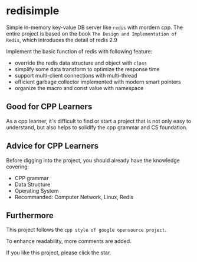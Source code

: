 # redisimple

Simple in-memory key-value DB server like `redis` with mordern cpp.
The entire project is based on the book `The Design and Implementation of Redis`, which introduces the detail of redis 2.9

Implement the basic function of redis with following feature:

- override the redis data structure and object with `class`
- simplify some data transform to optimize the response time
- support multi-client connections with multi-thread
- efficient garbage collector implemented with modern smart pointers
- organize the macro and const value with namespace

## Good for CPP Learners

As a cpp learner, it's difficult to find or start a project that is not only easy to understand, but also helps to solidify the cpp grammar and CS foundation.

## Advice for CPP Learners

Before digging into the project, you should already have the knowledge covering:

- CPP grammar
- Data Structure
- Operating System
- Recommanded: Computer Network, Linux, Redis

## Furthermore

This project follows the `cpp style of google opensource project`.

To enhance readability, more comments are added.

If you like this project, please click the star.
